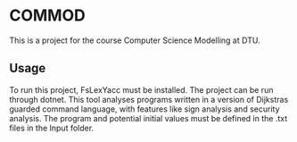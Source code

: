 # COMMOD
This is a project for the course Computer Science Modelling at DTU.

## Usage
To run this project, FsLexYacc must be installed. The project can be run through dotnet.
This tool analyses programs written in a version of Dijkstras guarded command language, with features like sign analysis and security analysis.
The program and potential initial values must be defined in the .txt files in the Input folder.
